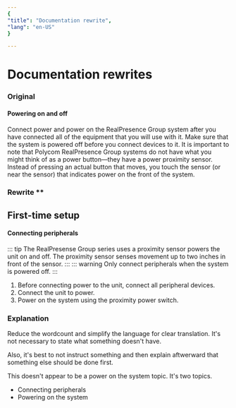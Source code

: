 ```yaml
---
{
"title": "Documentation rewrite",
"lang": "en-US"
}

---
```


# Documentation rewrites

### Original

#### Powering on and off
Connect power and power on the RealPresence Group system after you have connected all of the equipment that you will use with it. Make sure that the system is powered off before you connect devices to it. It is important to note that Polycom RealPresence Group systems do not have what you might think of as a power button—they have a power proximity sensor. Instead of pressing an actual button that moves, you touch the sensor (or near the sensor) that indicates power  on the front of the system.

### Rewrite **

## First-time setup
#### Connecting peripherals

::: tip
The RealPresense Group series uses a proximity sensor powers the unit on and off. The proximity sensor senses movement up to two inches in front of the sensor.
:::
::: warning
Only connect peripherals when the system is powered off.
:::

1. Before connecting power to the unit, connect all peripheral devices.
2. Connect the unit to power.
3. Power on the system using the proximity power switch.

### Explanation
Reduce the wordcount and simplify the language for clear translation. It's not necessary to state what something doesn't have.

Also, it's best to not instruct something and then explain aftwerward that something else should be done first.

This doesn't appear to be a power on the system topic. It's two topics.
* Connecting peripherals
* Powering on the system